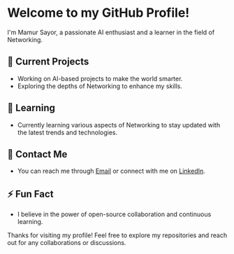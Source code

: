 <!-- Hi there 👋 -->

# Welcome to my GitHub Profile!

I'm Mamur Sayor, a passionate AI enthusiast and a learner in the field of Networking.

## 🔭 Current Projects

- Working on AI-based projects to make the world smarter.
- Exploring the depths of Networking to enhance my skills.

## 🌱 Learning

- Currently learning various aspects of Networking to stay updated with the latest trends and technologies.

## 💬 Contact Me

- You can reach me through [Email](1901029@iot.bdu.ac.bd) or connect with me on [LinkedIn]([https://www.linkedin.com/in/yourprofile](https://www.linkedin.com/in/mamur-sayor/)).

## ⚡ Fun Fact

- I believe in the power of open-source collaboration and continuous learning.

Thanks for visiting my profile! Feel free to explore my repositories and reach out for any collaborations or discussions.
